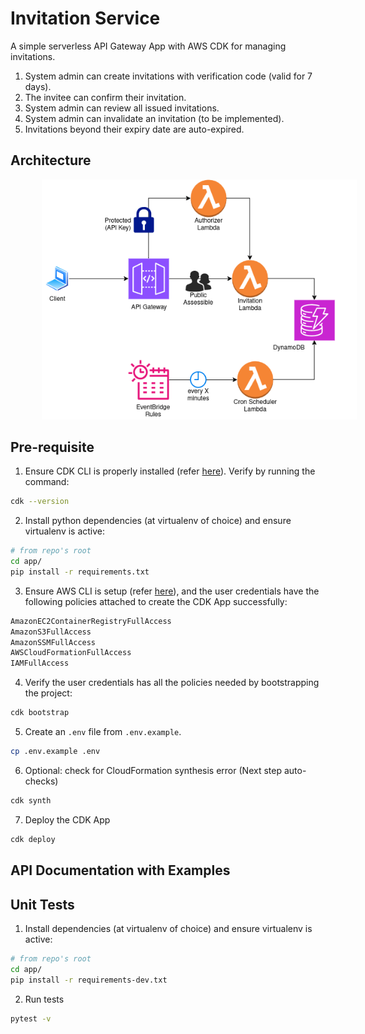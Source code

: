 # Invitation Service
A simple serverless API Gateway App with AWS CDK for managing invitations.  
1. System admin can create invitations with verification code (valid for 7 days).
2. The invitee can confirm their invitation.
3. System admin can review all issued invitations.
4. System admin can invalidate an invitation (to be implemented).
5. Invitations beyond their expiry date are auto-expired.


## Architecture
<p align="left">
  <img src="assets/Invitation-Service-Architecture.drawio.png" title="Invitation-Service-Architecture" hspace="50">
</p>

## Pre-requisite
1. Ensure CDK CLI is properly installed (refer [here](https://docs.aws.amazon.com/cdk/v2/guide/getting_started.html)). Verify by running the command:
```bash
cdk --version
```

2. Install python dependencies (at virtualenv of choice) and ensure virtualenv is active:
```bash
# from repo's root
cd app/
pip install -r requirements.txt
```

3. Ensure AWS CLI is setup (refer [here](https://docs.aws.amazon.com/cli/latest/userguide/cli-chap-getting-started.html)), and the user credentials have the following policies attached to create the CDK App successfully:
```bash
AmazonEC2ContainerRegistryFullAccess
AmazonS3FullAccess
AmazonSSMFullAccess
AWSCloudFormationFullAccess
IAMFullAccess
```

4. Verify the user credentials has all the policies needed by bootstrapping the project:
```bash
cdk bootstrap
```

5. Create an `.env` file from `.env.example`.
```bash
cp .env.example .env
```

6. Optional: check for CloudFormation synthesis error (Next step auto-checks)
```bash
cdk synth
```

7. Deploy the CDK App
```bash
cdk deploy
```

## API Documentation with Examples
<sample curls>


## Unit Tests
1. Install dependencies (at virtualenv of choice) and ensure virtualenv is active:
```bash
# from repo's root
cd app/
pip install -r requirements-dev.txt
```
2. Run tests
```bash
pytest -v
```

